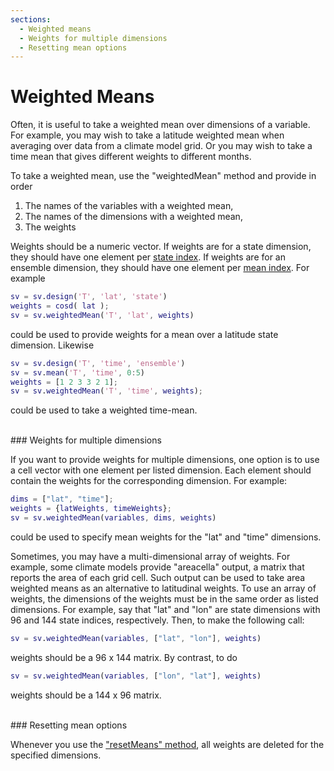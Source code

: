 ```yaml
---
sections:
  - Weighted means
  - Weights for multiple dimensions
  - Resetting mean options
---
```


# Weighted Means

Often, it is useful to take a weighted mean over dimensions of a variable. For example, you may wish to take a latitude weighted mean when averaging over data from a climate model grid. Or you may wish to take a time mean that gives different weights to different months.

To take a weighted mean, use the "weightedMean" method and provide in order
1. The names of the variables with a weighted mean,
2. The names of the dimensions with a weighted mean,
3. The weights

Weights should be a numeric vector. If weights are for a state dimension, they should have one element per [state index](dimension-indices#state-and-reference-indices). If weights are for an ensemble dimension, they should have one element per [mean index](dimension-indices#mean-indices). For example
```matlab
sv = sv.design('T', 'lat', 'state')
weights = cosd( lat );
sv = sv.weightedMean('T', 'lat', weights)
```
could be used to provide weights for a mean over a latitude state dimension. Likewise
```matlab
sv = sv.design('T', 'time', 'ensemble')
sv = sv.mean('T', 'time', 0:5)
weights = [1 2 3 3 2 1];
sv = sv.weightedMean('T', 'time', weights);
```
could be used to take a weighted time-mean.

<br>
### Weights for multiple dimensions

If you want to provide weights for multiple dimensions, one option is to use a cell vector with one element per listed dimension. Each element should contain the weights for the corresponding dimension. For example:
```matlab
dims = ["lat", "time"];
weights = {latWeights, timeWeights};
sv = sv.weightedMean(variables, dims, weights)
```
could be used to specify mean weights for the "lat" and "time" dimensions.

Sometimes, you may have a multi-dimensional array of weights. For example, some climate models provide "areacella" output, a matrix that reports the area of each grid cell. Such output can be used to take area weighted means as an alternative to latitudinal weights. To use an array of weights, the dimensions of the weights must be in the same order as listed dimensions. For example, say that "lat" and "lon" are state dimensions with 96 and 144 state indices, respectively. Then, to make the following call:
```matlab
sv = sv.weightedMean(variables, ["lat", "lon"], weights)
```
weights should be a 96 x 144 matrix. By contrast, to do
```matlab
sv = sv.weightedMean(variables, ["lon", "lat"], weights)
```
weights should be a 144 x 96 matrix.

<br>
### Resetting mean options

Whenever you use the ["resetMeans" method](mean#optional-reset-mean-options), all weights are deleted for the specified dimensions.
